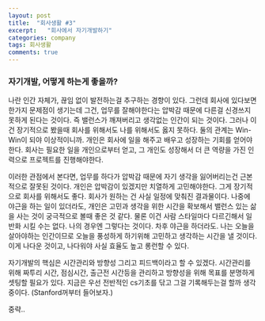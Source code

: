 ```yaml
---
layout: post
title:  "회사생활 #3"
excerpt:   "회사에서 자기개발하기"
categories: company
tags: 회사생활
comments: true
---
```

 
### 자기개발, 어떻게 하는게 좋을까?
나란 인간 자체가, 끊임 없이 발전하는걸 추구하는 경향이 있다. 그런데 회사에 있다보면 한가지 문제점이 생기는데 그건, 업무를 잘해야한다는 압박감 때문에 다른걸 신경쓰지 못하게 된다는 것이다. 즉 밸런스가 깨져버리고 생각없는 인간이 되는 것이다. 그러나 이건 장기적으로 봤을때 회사를 위해서도 나를 위해서도 옳지 못하다. 둘의 관계는 Win-Win이 되야 이상적이니까. 개인은 회사에 일을 해주고 배우고 성장하는 기회를 얻어야한다. 회사는 필요한 일을 개인으로부터 얻고, 그 개인도 성장해서 더 큰 역량을 가진 인력으로 프로젝트를 진행해야한다.

이러한 관점에서 본다면, 업무를 하다가 압박감 때문에 자기 생각을 잃어버리는건 근본적으로 잘못된 것이다. 개인은 압박감이 있겠지만 치열하게 고민해야한다. 그게 장기적으로 회사를 위해서도 좋다. 회사가 원하는 건 사실 일정에 맞춰진 결과물이다. 나중에 야근을 하는 일이 있더라도, 개인은 고민과 생각을 위한 시간을 확보해서 밸런스 있는 삶을 사는 것이 궁극적으로 볼때 좋은 것 같다. 물론 이건 사람 스타일마다 다르긴해서 일반화 시킬 수는 없다. 나의 경우엔 그렇다는 것이다. 차후 야근을 하더라도. 나는 오늘을 살아야하는 인간이므로 오늘을 풍성하게 하기위해 고민하고 생각하는 시간을 낼 것이다. 이게 나다운 것이고, 나다워야 사실 효율도 높고 롱런할 수 있다.

자기개발의 핵심은 시간관리와 방향성 그리고 피드백이라고 할 수 있겠다. 시간관리를 위해 짜투리 시간, 점심시간, 출근전 시간등을 관리하고 방향성을 위해 목표를 분명하게 셋팅할 필요가 있다. 지금은 우선 전반적인 cs기초를 닦고 그걸 기록해두는걸 할까 생각중이다. (Stanford꺼부터 들어보자.)

중략..
